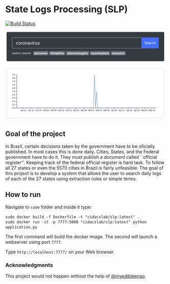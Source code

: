# State Logs Processing (SLP)
[![Build Status](https://travis-ci.com/cidacslab/covid19-diarios-oficiais.svg?token=4NPdpgkxu7MaGzxEDga4&branch=master)](https://travis-ci.com/cidacslab/covid19-diarios-oficiais)

![image](docs/slp.png)

## Goal of the project

In Brazil,
certain decisions taken by the government have to be oficially published.
In most cases this is done daily.
Cities, States, and the Federal government have to do it.
They must publish a document called ``official register''.
Keeping track of the federal official register is hard task.
To follow all 27 states or even the 5570 cities in Brazil is fairly unfeasible.
The goal of this project is to develop a system that allows the user 
to search daily logs of each of the 27 states
using extraction rules or simple terms.

## How to run

Navigate to `code` folder and inside it type:

```
sudo docker build -f Dockerfile -t "cidacslab/slp:latest" .
sudo docker run -it -p 7777:5000 "cidacslab/slp:latest" python application.py
```

The first command will build the docker image.
The second will launch a webserver using port `7777`.

Type `http://localhost:7777/` on your Web browser.

### Acknowledgments

This project would not happen without the help of [@myedibleenso](https://github.com/myedibleenso).
